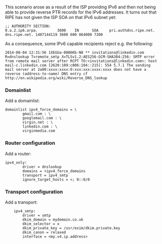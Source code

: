This scenario arose as a result of the ISP providing IPv6 and then not being able to provide reverse PTR records for the IPv6 addresses.  It turns out that RIPE has not given the ISP SOA on that IPv6 subnet yet:
```
;; AUTHORITY SECTION:
0.a.2.ip6.arpa.         3600    IN      SOA     pri.authdns.ripe.net. dns.ripe.net. 1407144119 3600 600 864000 7200
```
As a consequence, some IPv6 capable recipients reject e.g. the following:
```
2014-08-04 12:31:56 1XEGUa-0006Kb-N8 ** invitations@linkedin.com R=dnslookup T=remote_smtp X=TLSv1.2:AES256-GCM-SHA384:256: SMTP error from remote mail server after RCPT TO:<invitations@linkedin.com>: host mail-c.linkedin.com [2620:109:c006:104::215]: 554 5.7.1 The sending mail server at 2a00:xxxx:xxxx:0:xxx:xxx:xxxx:xxxx does not have a reverse (address-to-name) DNS entry cf http://en.wikipedia.org/wiki/Reverse_DNS_lookup
```
### Domainlist

Add a domainlist:
```
domainlist ipv4_force_domains = \
        gmail.com : \
        googlemail.com : \
        virgin.net : \
        linkedin.com : \
        virginmedia.com
```
### Router configuration
Add a router:
```
ipv4_only:
        driver = dnslookup
        domains = +ipv4_force_domains
        transport = ipv4_smtp
        ignore_target_hosts = <; 0::0/0
```
### Transport configuration

Add a transport:
```
    ipv4_smtp:
        driver = smtp
        dkim_domain = mydomain.co.uk
        dkim_selector = x
        dkim_private_key = /usr/exim/dkim.private.key
        dkim_canon = relaxed
        interface = <my.v4.ip.address>
```







